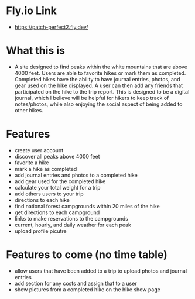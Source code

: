 # Fly.io Link
- https://patch-perfect2.fly.dev/



# What this is 

- A site designed to find peaks within the white mountains that are above 4000 feet. Users are able to favorite hikes or mark them as completed. Completed hikes have the ability to have journal entries, photos, and gear used on the hike displayed. A user can then add any friends that participated on the hike to the trip report. This is designed to be a digital journal, which I believe will be helpful for hikers to keep track of notes/photos, while also enjoying the social aspect of being added to other hikes.


# Features

- create user account
- discover all peaks above 4000 feet
- favorite a hike
- mark a hike as completed
- add journal entries and photos to a completed hike
- add gear used for the completed hike
- calculate your total weight for a trip
- add others users to your trip
- directions to each hike
- find national forest campgrounds within 20 miles of the hike
- get directions to each campground
- links to make reservations to the campgrounds
- current, hourly, and daily weather for each peak
- upload profile picutre 


# Features to come (no time table)

- allow users that have been added to a trip to upload photos and journal entries
- add section for any costs and assign that to a user
- show pictures from a completed hike on the hike show page
